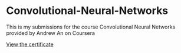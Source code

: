 # Convolutional-Neural-Networks
This is my submissions for the course Convolutional Neural Networks provided by Andrew An on Coursera

[View the certificate](Coursera)
